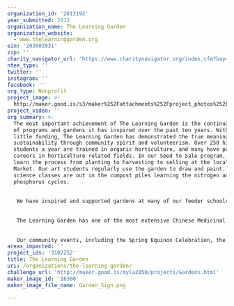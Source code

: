 ```yaml
---
organization_id: '2013192'
year_submitted: 2013
organization_name: The Learning Garden
organization_website:
  - www.thelearninggarden.org
ein: '203602931'
zip: ''
charity_navigator_url: 'https://www.charitynavigator.org/index.cfm?bay=search.profile&ein=203602931'
ntee_type: ''
twitter: ''
instagram: ''
facebook: ''
org_type: Nonprofit
project_image: >-
  http://maker.good.is/s3/maker%252Fattachments%252Fproject_photos%252Fimages%252F16360%252Fdisplay%252FGarden_Sign.png=c570x385
project_video: ''
org_summary: >-
  The most important achievement of The Learning Garden is the continual growth
  of programs and gardens it has inspired over the past ten years. With very
  little funding, The Learning Garden has demonstrated the true meaning of
  sustainability through community spirit and volunteerism. Over 250 high school
  students a year are trained in organic horticulture, and many have pursued
  careers in horticulture related fields. In our Seed to Sale program, students
  learn the process from planting to harvesting to selling at the local Farmers
  Market. Our art students regularly use the garden to draw and paint. The
  science classes are out in the compost piles learning the nitrogen and
  phosphorus cycles.
   
   
   We have inspired and supported gardens at many of our feeder schools so that garden curriculum is developing from Kindergarten thru High School. 
   
   
   The Learning Garden has one of the most extensive Chinese Medicinal gardens in the country and our local Traditional Chinese Medicine schools are trained from seed to harvest to medicinal use at our garden by world experts. Our Native Californian and Succulent gardens are works of beauty and an example for homeowner to strive for in water wise gardening. This year, our Natural Arts Garden is in the process of being installed and will be home for classes in weaving, dying, painting, all with natural fibers and dyes. Upcoming plans include simple designs for water catchment and water gardens as demonstration for homeowners to emulate. We offer classes through UCLA extension and the UC Davis Master Garden programs, as well as our own Victory Garden classes and regular gardening, tai chi, chi gong and cooking classes. The Learning Garden works with organizations such as Occupy Venice and Sivananda Yoga to make sure that all extra food goes to those in need. 
   
   
   Our community events, including the Spring Equinox Celebration, the July 4th Ice Cream Social (with ice cream made from the garden), Pesto Day (our garlic and basil whipped into a heavenly meal) and our Winter Solstice all bring together our community in celebration. We also sponsor, with Transition Mar Vista/Venice, a 100 Mile Meal, stressing the importance of eating locally. Most important, our weekly potlucks create a regular and safe place for people of all kinds to join together to share their garden foods.
areas_impacted: ''
project_ids: '3102252'
title: The Learning Garden
uri: /organizations/the-learning-garden/
challenge_url: 'http://maker.good.is/myla2050/projects/Gardens.html'
maker_image_id: '16360'
maker_image_file_name: Garden_Sign.png

---
```

